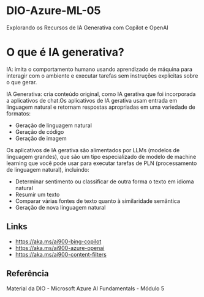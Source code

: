 # DIO-Azure-ML-05
Explorando os Recursos de IA Generativa com Copilot e OpenAI

# O que é IA generativa?
IA: imita o comportamento humano usando aprendizado de máquina para interagir com o ambiente e executar tarefas sem instruções explícitas sobre o que gerar.

IA Generativa: cria conteúdo original, como IA gerativa que foi incorporada a aplicativos de chat.Os aplicativos de IA gerativa usam entrada em linguagem natural e retornam respostas apropriadas em uma variedade de formatos:
- Geração de linguagem natural
- Geração de código
- Geração de imagem

Os aplicativos de IA gerativa são alimentados por LLMs (modelos de linguagem grandes), que são um tipo especializado de modelo de machine learning que você pode usar para executar tarefas de PLN (processamento de linguagem natural), incluindo:
- Determinar sentimento ou classificar de outra forma o texto em idioma natural
- Resumir um texto
- Comparar várias fontes de texto quanto à similaridade semântica
- Geração de nova linguagem natural

## Links
- https://aka.ms/ai900-bing-copilot   
- https://aka.ms/ai900-azure-openai
- https://aka.ms/ai900-content-filters   

## Referência
Material da DIO - Microsoft Azure AI Fundamentals - Módulo 5
